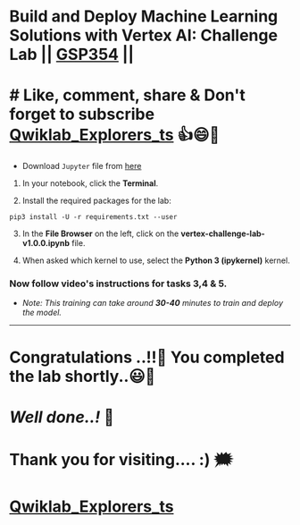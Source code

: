 # Build and Deploy Machine Learning Solutions with Vertex AI: Challenge Lab || [GSP354](https://www.cloudskillsboost.google/focuses/22019?parent=catalog) ||

# # Like, comment, share & Don't forget to subscribe [Qwiklab_Explorers_ts](https://youtube.com/@titashshil?si=RgamNu1dc9jVIbJN) 👍😄🤝


- Download `Jupyter` file from [here](https://github.com/Titash-shil/Build-and-Deploy-Machine-Learning-Solutions-with-Vertex-AI-Challenge-Lab-GSP354/blob/main/QWIKLAB_EXPLORERS_vertex-challenge-lab-v1.0.0.ipynb)

1. In your notebook, click the **Terminal**.

2. Install the required packages for the lab:
```
pip3 install -U -r requirements.txt --user
```
3. In the **File Browser** on the left, click on the **vertex-challenge-lab-v1.0.0.ipynb** file.

4. When asked which kernel to use, select the **Python 3 (ipykernel)** kernel.

### Now follow video's instructions for tasks 3,4 & 5.

- *Note: This training can take around **30-40** minutes to train and deploy the model.*

---

# Congratulations ..!!🎉  You completed the lab shortly..😃💯

# *Well done..!* 👏

# Thank you for visiting.... :) 🗯️

# [Qwiklab_Explorers_ts](https://youtube.com/@titashshil?si=RgamNu1dc9jVIbJN)

